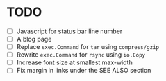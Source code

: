 # TODO

- [ ] Javascript for status bar line number
- [ ] A blog page
- [ ] Replace `exec.Command` for `tar` using `compress/gzip`
- [ ] Rewrite `exec.Command` for `rsync` using `io.Copy`
- [ ] Increase font size at smallest max-width
- [ ] Fix margin in links under the SEE ALSO section
